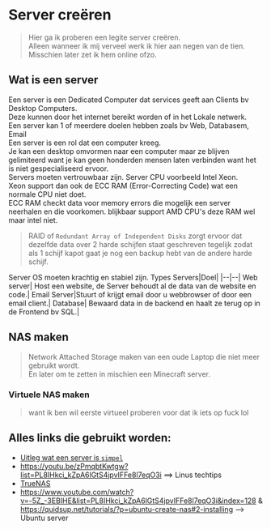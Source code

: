 # Server creëren
> Hier ga ik proberen een legite server creëren.  
> Alleen wanneer ik mij verveel werk ik hier aan negen van de tien.  
> Misschien later zet ik hem online ofzo.
  
## Wat is een server
Een server is een Dedicated Computer dat services geeft aan Clients bv Desktop Computers.  
Deze kunnen door het internet bereikt worden of in het Lokale netwerk.  
Een server kan 1 of meerdere doelen hebben zoals bv Web, Databasem, Email  
Een server is een rol dat een computer kreeg.  
Je kan een desktop omvormen naar een computer maar ze blijven gelimiteerd want je kan geen honderden mensen laten verbinden want het is niet gespecialiseerd ervoor.  
Servers moeten vertrouwbaar zijn. 
Server CPU voorbeeld Intel Xeon.  
Xeon support dan ook de ECC RAM (Error-Correcting Code) wat een normale CPU niet doet.  
ECC RAM checkt data voor memory errors die mogelijk een server neerhalen en die voorkomen. blijkbaar support AMD CPU's deze RAM wel maar intel niet.  
> RAID of `Redundant Array of Independent Disks` zorgt ervoor dat dezelfde data over 2 harde schijfen staat geschreven tegelijk zodat als 1 schijf kapot gaat je nog een backup hebt van de andere harde schijf.  

Server OS moeten krachtig en stabiel zijn.
Types Servers|Doel|
|--|--|
Web server| Host een website, de Server behoudt al de data van de website en code.|
Email Server|Stuurt of krijgt email door u webbrowser of door een email client.|
Database| Bewaard data in de backend en haalt ze terug op in de Frontend bv SQL.|


## NAS maken
> Network Attached Storage maken van een oude Laptop die niet meer gebruikt wordt.  
> En later om te zetten in mischien een Minecraft server.  
### Virtuele NAS maken
> want ik ben wil eerste virtueel proberen voor dat ik iets op fuck lol  
> 
## Alles links die gebruikt worden:
* [Uitleg wat een server is `simpel`](https://www.youtube.com/watch?v=UjCDWCeHCzY&list=WL&index=9)
* https://youtu.be/zPmqbtKwtgw?list=PL8IHkci_kZpA6lGtS4jpvIFFe8l7eqO3i ==> Linus techtips  
* [TrueNAS ](https://www.truenas.com/) 
* https://www.youtube.com/watch?v=-5Z_-3EBIHE&list=PL8IHkci_kZpA6lGtS4jpvIFFe8l7eqO3i&index=128 & https://quidsup.net/tutorials/?p=ubuntu-create-nas#2-installing --> Ubuntu server

